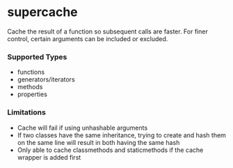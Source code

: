 # supercache
Cache the result of a function so subsequent calls are faster. For finer control, certain arguments can be included or excluded.

### Supported Types
- functions
- generators/iterators
- methods
- properties

### Limitations
- Cache will fail if using unhashable arguments
- If two classes have the same inheritance, trying to create and hash them on the same line will result in both having the same hash
- Only able to cache classmethods and staticmethods if the cache wrapper is added first
